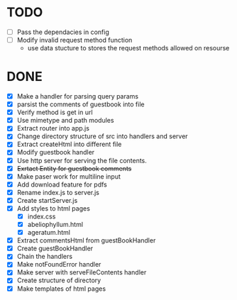 # TODO
  - [ ] Pass the dependacies in config
  - [ ] Modify invalid request method function 
    - use data stucture to stores the request methods allowed on resourse

# DONE
  - [X] Make a handler for parsing query params
  - [X] parsist the comments of guestbook into file
  - [X] Verify method is get in url
  - [X] Use mimetype and path modules
  - [X] Extract router into app.js
  - [X] Change directory structure of src into handlers and server
  - [X] Extract createHtml into different file
  - [X] Modify guestbook handler
  - [X] Use http server for serving the file contents.
  - [X] ~~Exrtact Entity for guestbook comments~~
 - [X] Make paser work for multiline input
 - [X] Add download feature for pdfs
  - [X] Rename index.js to server.js
  - [X] Create startServer.js
  - [X] Add styles to html pages
    - [X] index.css
    - [X] abeliophyllum.html
    - [X] ageratum.html
  - [X] Extract commentsHtml from guestBookHandler
  - [X] Create guestBookHandler
  - [X] Chain the handlers
  - [X] Make notFoundError handler
  - [X] Make server with serveFileContents handler
  - [X] Create structure of directory
  - [X] Make templates of html pages
